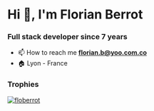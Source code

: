 <h1 align="left">Hi 👋, I'm Florian Berrot</h1>
<h3 align="left">Full stack developer since 7 years</h3>  
  
- 📫 How to reach me **florian.b@yoo.com.co**
- 🏠 Lyon - France
   
<h3 align="left">Trophies</h3>    

<p align="left"> <a href="https://github.com/ryo-ma/github-profile-trophy"><img src="https://github-profile-trophy.vercel.app/?username=floberrot&theme=onedark&column=3&margin-w=15&margin-h=15&no-frame=true" alt="floberrot" /></a> </p>  
